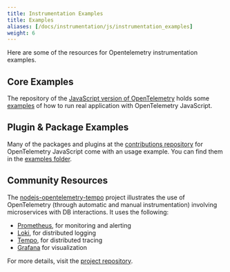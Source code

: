 ```yaml
---
title: Instrumentation Examples
title: Examples
aliases: [/docs/instrumentation/js/instrumentation_examples]
weight: 6
---
```


Here are some of the resources for Opentelemetry instrumentation examples.

## Core Examples

The repository of the [JavaScript version of OpenTelemetry][repo] holds some
[examples][] of how to run real application with OpenTelemetry JavaScript.

[repo]: https://github.com/open-telemetry/opentelemetry-js
[examples]: https://github.com/open-telemetry/opentelemetry-js/tree/main/examples

## Plugin & Package Examples

Many of the packages and plugins at the [contributions repository][] for
OpenTelemetry JavaScript come with an usage example. You can find them in the
[examples folder][].

[contributions repository]: https://github.com/open-telemetry/opentelemetry-js-contrib
[examples folder]: https://github.com/open-telemetry/opentelemetry-js-contrib/tree/main/examples

## Community Resources

The [nodejs-opentelemetry-tempo][tempo] project illustrates the use of OpenTelemetry
(through automatic and manual instrumentation) involving microservices with DB
interactions. It uses the following:

- [Prometheus](https://prometheus.io), for monitoring and alerting
- [Loki](https://grafana.com/oss/loki/), for distributed logging
- [Tempo](https://grafana.com/oss/tempo/), for distributed tracing
- [Grafana](https://grafana.com/grafana/) for visualization

For more details, visit the [project repository][tempo].

[tempo]: https://github.com/mnadeem/nodejs-opentelemetry-tempo

